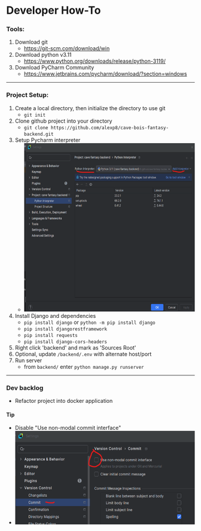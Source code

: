 # Developer How-To

### Tools:
1. Download git
   * https://git-scm.com/download/win
2. Download python v3.11
   * https://www.python.org/downloads/release/python-3119/
3. Download PyCharm Community
   * https://www.jetbrains.com/pycharm/download/?section=windows
   
---

### Project Setup:
1. Create a local directory, then initialize the directory to use git
    * `git init`
2. Clone github project into your directory
   * `git clone https://github.com/alexp8/cave-bois-fantasy-backend.git`
3. Setup Pycharm interpreter
   * <img src="how-to-images%2Fpycharm%20interpreter.png" alt="Alt text" width="600" height="450">
4. Install Django and dependencies
   * `pip install django` or `python -m pip install django`
   * `pip install djangorestframework`
   * `pip install requests`
   * `pip install django-cors-headers`
5. Right click 'backend' and mark as 'Sources Root'
6. Optional, update `/backend/.env` with alternate host/port
7. Run server
   * from `backend/` enter `python manage.py runserver`

---

### Dev backlog
* Refactor project into docker application

#### Tip
   * Disable "Use non-modal commit interface"
   * <img src="how-to-images/git non_modal.png" alt="Alt text" width="500" height="250">